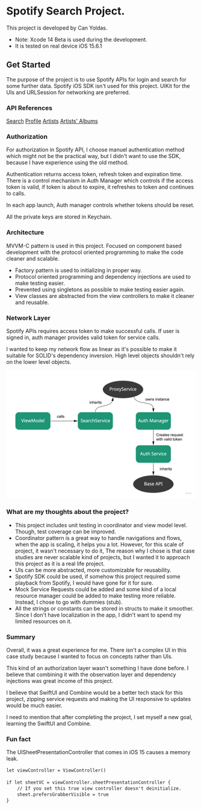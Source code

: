 # Spotify Search Project.

This project is developed by Can Yoldas.

- Note: Xcode 14 Beta is used during the development.
- It is tested on real device iOS 15.6.1

## Get Started

The purpose of the project is to use Spotify APIs for login and search for some further data. Spotify iOS SDK isn't used for this project. UIKit for the UIs and URLSession for networking are preferred.


### API References

<a href="https://developer.spotify.com/documentation/web-api/reference/#/operations/search" target="_blank" rel="noopener">Search</a>
<a href="https://developer.spotify.com/documentation/web-api/reference/#/operations/get-current-users-profile" target="_blank" rel="noopener">Profile</a>
<a href="https://developer.spotify.com/documentation/web-api/reference/#/operations/get-an-artist" target="_blank" rel="noopener">Artists</a>
<a href="https://developer.spotify.com/documentation/web-api/reference/#/operations/get-an-artists-albums" target="_blank" rel="noopener">Artists' Albums</a>

### Authorization

For authorization in Spotify API, I choose manuel authentication method which might not be the practical way, but I didn't want to use the SDK, because I have experience using the old method.

Authentication returns access token, refresh token and expiration time.
There is a control mechanism in Auth Manager which controls if the access token is valid, if token is about to expire, it refreshes to token and continues to calls.

In each app launch, Auth manager controls whether tokens should be reset.

All the private keys are stored in Keychain.

### Architecture

MVVM-C pattern is used in this project. Focused on component based development with the protocol oriented programming to make the code cleaner and scalable.

- Factory pattern is used to initializing in proper way.
- Protocol oriented programming and dependency injections are used to make testing easier.
- Prevented using singletons as possible to make testing easier again.
- View classes are abstracted from the view controllers to make it cleaner and reusable.

### Network Layer

Spotify APIs requires access token to make successful calls. If user is signed in, auth manager provides valid token for service calls.

I wanted to keep my network flow as linear as it's possible to make it suitable for SOLID's dependency inversion. High level objects shouldn't rely on the lower level objects.

![Network Flow](/Resources/networkFlow.jpg)

### What are my thoughts about the project?

- This project includes unit testing in coordinator and view model level. Though, test coverage can be improved.
- Coordinator pattern is a great way to handle navigations and flows, when the app is scaling, it helps you a lot. However, for this scale of project, it wasn't necessary to do it, The reason why I chose is that case studies are never scalable kind of projects, but I wanted it to approach this project as it is a real life project.
- UIs can be more abstracted, more customizable for reusability.
- Spotify SDK could be used, if somehow this project required some playback from Spotify, I would have gone for it for sure.
- Mock Service Requests could be added and some kind of a local resource manager could be added to make testing more reliable. Instead, I chose to go with dummies (stub).
- All the strings or constants can be stored in structs to make it smoother. Since I don't have localization in the app, I didn't want to spend my limited resources on it.

### Summary

Overall, it was a great experience for me. There isn't a complex UI in this case study because I wanted to focus on concepts rather than UIs.

This kind of an authorization layer wasn't something I have done before. I believe that combining it with the observation layer and dependency injections was great income of this project.

I believe that SwiftUI and Combine would be a better tech stack for this project, zipping service requests and making the UI responsive to updates would be much easier.

I need to mention that after completing the project, I set myself a new goal, learning the SwiftUI and Combine.

### Fun fact

The UISheetPresentationController that comes in iOS 15 causes a memory leak.

```
let viewController = ViewController()

if let sheetVC = viewController.sheetPresentationController {
    // If you set this true view controller doesn't deinitialize.
    sheet.prefersGrabberVisible = true
}
```
